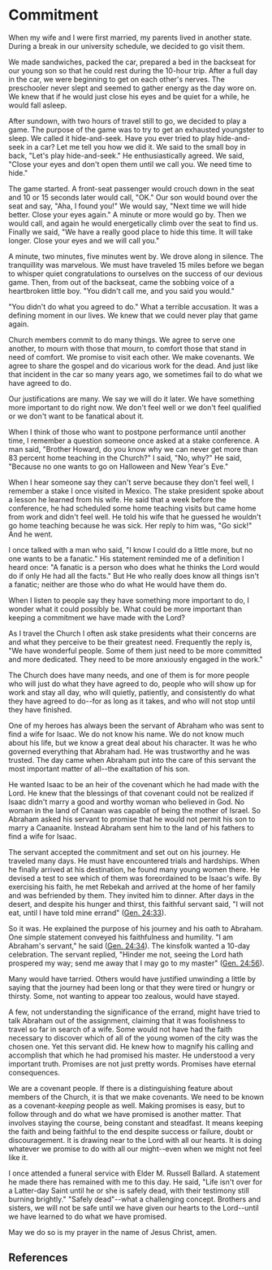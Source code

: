 # Commitment

When my wife and I were first married, my parents lived in another state.
During a break in our university schedule, we decided to go visit them.

We made sandwiches, packed the car, prepared a bed in the backseat for our
young son so that he could rest during the 10-hour trip. After a full day in
the car, we were beginning to get on each other's nerves. The preschooler
never slept and seemed to gather energy as the day wore on. We knew that if he
would just close his eyes and be quiet for a while, he would fall asleep.

After sundown, with two hours of travel still to go, we decided to play a
game. The purpose of the game was to try to get an exhausted youngster to
sleep. We called it hide-and-seek. Have you ever tried to play hide-and-seek
in a car? Let me tell you how we did it. We said to the small boy in back,
"Let's play hide-and-seek." He enthusiastically agreed. We said, "Close your
eyes and don't open them until we call you. We need time to hide."

The game started. A front-seat passenger would crouch down in the seat and 10
or 15 seconds later would call, "OK." Our son would bound over the seat and
say, "Aha, I found you!" We would say, "Next time we will hide better. Close
your eyes again." A minute or more would go by. Then we would call, and again
he would energetically climb over the seat to find us. Finally we said, "We
have a really good place to hide this time. It will take longer. Close your
eyes and we will call you."

A minute, two minutes, five minutes went by. We drove along in silence. The
tranquillity was marvelous. We must have traveled 15 miles before we began to
whisper quiet congratulations to ourselves on the success of our devious game.
Then, from out of the backseat, came the sobbing voice of a heartbroken little
boy. "You didn't call me, and you said you would."

"You didn't do what you agreed to do." What a terrible accusation. It was a
defining moment in our lives. We knew that we could never play that game
again.

Church members commit to do many things. We agree to serve one another, to
mourn with those that mourn, to comfort those that stand in need of comfort.
We promise to visit each other. We make covenants. We agree to share the
gospel and do vicarious work for the dead. And just like that incident in the
car so many years ago, we sometimes fail to do what we have agreed to do.

Our justifications are many. We say we will do it later. We have something
more important to do right now. We don't feel well or we don't feel qualified
or we don't want to be fanatical about it.

When I think of those who want to postpone performance until another time, I
remember a question someone once asked at a stake conference. A man said,
"Brother Howard, do you know why we can never get more than 83 percent home
teaching in the Church?" I said, "No, why?" He said, "Because no one wants to
go on Halloween and New Year's Eve."

When I hear someone say they can't serve because they don't feel well, I
remember a stake I once visited in Mexico. The stake president spoke about a
lesson he learned from his wife. He said that a week before the conference, he
had scheduled some home teaching visits but came home from work and didn't
feel well. He told his wife that he guessed he wouldn't go home teaching
because he was sick. Her reply to him was, "Go sick!" And he went.

I once talked with a man who said, "I know I could do a little more, but no
one wants to be a fanatic." His statement reminded me of a definition I heard
once: "A fanatic is a person who does what he thinks the Lord would do if only
He had all the facts." But He who really does know all things isn't a fanatic;
neither are those who do what He would have them do.

When I listen to people say they have something more important to do, I wonder
what it could possibly be. What could be more important than keeping a
commitment we have made with the Lord?

As I travel the Church I often ask stake presidents what their concerns are
and what they perceive to be their greatest need. Frequently the reply is, "We
have wonderful people. Some of them just need to be more committed and more
dedicated. They need to be more anxiously engaged in the work."

The Church does have many needs, and one of them is for more people who will
just do what they have agreed to do, people who will show up for work and stay
all day, who will quietly, patiently, and consistently do what they have
agreed to do--for as long as it takes, and who will not stop until they have
finished.

One of my heroes has always been the servant of Abraham who was sent to find a
wife for Isaac. We do not know his name. We do not know much about his life,
but we know a great deal about his character. It was he who governed
everything that Abraham had. He was trustworthy and he was trusted. The day
came when Abraham put into the care of this servant the most important matter
of all--the exaltation of his son.

He wanted Isaac to be an heir of the covenant which he had made with the Lord.
He knew that the blessings of that covenant could not be realized if Isaac
didn't marry a good and worthy woman who believed in God. No woman in the land
of Canaan was capable of being the mother of Israel. So Abraham asked his
servant to promise that he would not permit his son to marry a Canaanite.
Instead Abraham sent him to the land of his fathers to find a wife for Isaac.

The servant accepted the commitment and set out on his journey. He traveled
many days. He must have encountered trials and hardships. When he finally
arrived at his destination, he found many young women there. He devised a test
to see which of them was foreordained to be Isaac's wife. By exercising his
faith, he met Rebekah and arrived at the home of her family and was befriended
by them. They invited him to dinner. After days in the desert, and despite his
hunger and thirst, this faithful servant said, "I will not eat, until I have
told mine errand" ([Gen. 24:33](/scriptures/ot/gen/24.33?lang=eng#32)).

So it was. He explained the purpose of his journey and his oath to Abraham.
One simple statement conveyed his faithfulness and humility. "I am Abraham's
servant," he said ([Gen. 24:34](/scriptures/ot/gen/24.34?lang=eng#33)). The
kinsfolk wanted a 10-day celebration. The servant replied, "Hinder me not,
seeing the Lord hath prospered my way; send me away that I may go to my
master" ([Gen. 24:56](/scriptures/ot/gen/24.56?lang=eng#55)).

Many would have tarried. Others would have justified unwinding a little by
saying that the journey had been long or that they were tired or hungry or
thirsty. Some, not wanting to appear too zealous, would have stayed.

A few, not understanding the significance of the errand, might have tried to
talk Abraham out of the assignment, claiming that it was foolishness to travel
so far in search of a wife. Some would not have had the faith necessary to
discover which of all of the young women of the city was the chosen one. Yet
this servant did. He knew how to magnify his calling and accomplish that which
he had promised his master. He understood a very important truth. Promises are
not just pretty words. Promises have eternal consequences.

We are a covenant people. If there is a distinguishing feature about members
of the Church, it is that we make covenants. We need to be known as a
covenant-_keeping_ people as well. Making promises is easy, but to follow
through and do what we have promised is another matter. That involves staying
the course, being constant and steadfast. It means keeping the faith and being
faithful to the end despite success or failure, doubt or discouragement. It is
drawing near to the Lord with all our hearts. It is doing whatever we promise
to do with all our might--even when we might not feel like it.

I once attended a funeral service with Elder M. Russell Ballard. A statement
he made there has remained with me to this day. He said, "Life isn't over for
a Latter-day Saint until he or she is safely dead, with their testimony still
burning brightly." "Safely dead"--what a challenging concept. Brothers and
sisters, we will not be safe until we have given our hearts to the Lord--until
we have learned to do what we have promised.

May we do so is my prayer in the name of Jesus Christ, amen.

## References

